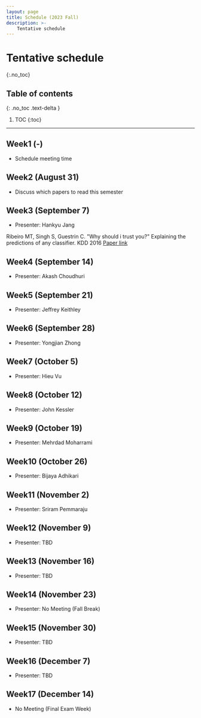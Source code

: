 ```yaml
---
layout: page
title: Schedule (2023 Fall)
description: >-
    Tentative schedule
---
```


# Tentative schedule
{:.no_toc}

## Table of contents
{: .no_toc .text-delta }

1. TOC
{:toc}

---

## Week1 (-)

- Schedule meeting time

## Week2 (August 31)

- Discuss which papers to read this semester

## Week3 (September 7)

- Presenter: Hankyu Jang

Ribeiro MT, Singh S, Guestrin C. "Why should i trust you?" Explaining the predictions of any classifier. KDD 2016 
[Paper link](https://dl.acm.org/doi/abs/10.1145/2939672.2939778)

## Week4 (September 14)

- Presenter: Akash Choudhuri

## Week5 (September 21)

- Presenter: Jeffrey Keithley

## Week6 (September 28)

- Presenter: Yongjian Zhong

## Week7 (October 5)

- Presenter: Hieu Vu

## Week8 (October 12)

- Presenter: John Kessler

## Week9 (October 19)

- Presenter: Mehrdad Moharrami

## Week10 (October 26)

- Presenter: Bijaya Adhikari

## Week11 (November 2)

- Presenter: Sriram Pemmaraju

## Week12 (November 9)

- Presenter: TBD

## Week13 (November 16)

- Presenter: TBD

## Week14 (November 23)

- Presenter: No Meeting (Fall Break)

## Week15 (November 30)

- Presenter: TBD

## Week16 (December 7)

- Presenter: TBD

## Week17 (December 14)

- No Meeting (Final Exam Week)
